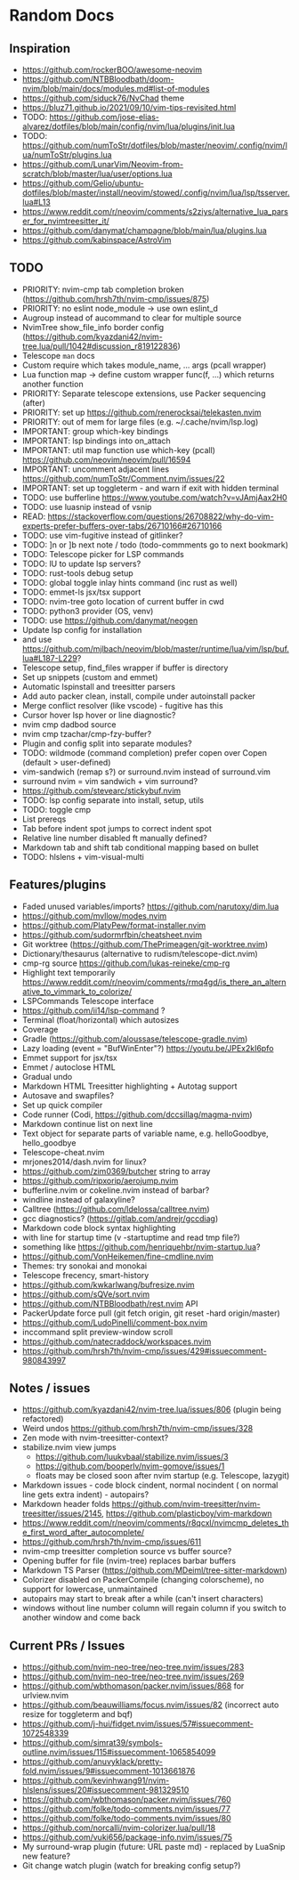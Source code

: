 # Random Docs

## Inspiration

- https://github.com/rockerBOO/awesome-neovim
- https://github.com/NTBBloodbath/doom-nvim/blob/main/docs/modules.md#list-of-modules
- https://github.com/siduck76/NvChad theme
- https://bluz71.github.io/2021/09/10/vim-tips-revisited.html
- TODO: https://github.com/jose-elias-alvarez/dotfiles/blob/main/config/nvim/lua/plugins/init.lua
- TODO: https://github.com/numToStr/dotfiles/blob/master/neovim/.config/nvim/lua/numToStr/plugins.lua
- https://github.com/LunarVim/Neovim-from-scratch/blob/master/lua/user/options.lua
- https://github.com/Gelio/ubuntu-dotfiles/blob/master/install/neovim/stowed/.config/nvim/lua/lsp/tsserver.lua#L13
- https://www.reddit.com/r/neovim/comments/s2ziys/alternative_lua_parser_for_nvimtreesitter_it/
- https://github.com/danymat/champagne/blob/main/lua/plugins.lua
- https://github.com/kabinspace/AstroVim

## TODO

- PRIORITY: nvim-cmp tab completion broken (https://github.com/hrsh7th/nvim-cmp/issues/875)
- PRIORITY: no eslint node_module -> use own eslint_d
- Augroup instead of aucommand to clear for multiple source
- NvimTree show_file_info border config (https://github.com/kyazdani42/nvim-tree.lua/pull/1042#discussion_r819122836)
- Telescope `man` docs
- Custom require which takes module_name, ... args (pcall wrapper)
- Lua function map -> define custom wrapper func(f, ...) which returns another function
- PRIORITY: Separate telescope extensions, use Packer sequencing (after)
- PRIORITY: set up https://github.com/renerocksai/telekasten.nvim
- PRIORITY: out of mem for large files (e.g. ~/.cache/nvim/lsp.log)
- IMPORTANT: group which-key bindings
- IMPORTANT: lsp bindings into on_attach
- IMPORTANT: util map function use which-key (pcall) https://github.com/neovim/neovim/pull/16594
- IMPORTANT: uncomment adjacent lines https://github.com/numToStr/Comment.nvim/issues/22
- IMPORTANT: set up toggleterm - and warn if exit with hidden terminal
- TODO: use bufferline https://www.youtube.com/watch?v=vJAmjAax2H0
- TODO: use luasnip instead of vsnip
- READ: https://stackoverflow.com/questions/26708822/why-do-vim-experts-prefer-buffers-over-tabs/26710166#26710166
- TODO: use vim-fugitive instead of gitlinker?
- TODO: ]n or ]b next note / todo (todo-commments go to next bookmark)
- TODO: Telescope picker for LSP commands
- TODO: <space>lU to update lsp servers?
- TODO: rust-tools debug setup
- TODO: global toggle inlay hints command (inc rust as well)
- TODO: emmet-ls jsx/tsx support
- TODO: nvim-tree goto location of current buffer in cwd
- TODO: python3 provider (OS, venv)
- TODO: use https://github.com/danymat/neogen
- Update lsp config for installation
- and use https://github.com/mjlbach/neovim/blob/master/runtime/lua/vim/lsp/buf.lua#L187-L229?
- Telescope setup, find_files wrapper if buffer is directory
- Set up snippets (custom and emmet)
- Automatic lspinstall and treesitter parsers
- Add auto packer clean, install, compile under autoinstall packer
- Merge conflict resolver (like vscode) - fugitive has this
- Cursor hover lsp hover or line diagnostic?
- nvim cmp dadbod source
- nvim cmp tzachar/cmp-fzy-buffer?
- Plugin and config split into separate modules?
- TODO: wildmode (command completion) prefer copen over Copen (default > user-defined)
- vim-sandwich (remap s?) or surround.nvim instead of surround.vim
- surround nvim = vim sandwich + vim surround?
- https://github.com/stevearc/stickybuf.nvim
- TODO: lsp config separate into install, setup, utils
- TODO: toggle cmp
- List prereqs
- Tab before indent spot jumps to correct indent spot
- Relative line number disabled ft manually defined?
- Markdown tab and shift tab conditional mapping based on bullet
- TODO: hlslens + vim-visual-multi

## Features/plugins

- Faded unused variables/imports? https://github.com/narutoxy/dim.lua
- https://github.com/mvllow/modes.nvim
- https://github.com/PlatyPew/format-installer.nvim
- https://github.com/sudormrfbin/cheatsheet.nvim
- Git worktree (https://github.com/ThePrimeagen/git-worktree.nvim)
- Dictionary/thesaurus (alternative to rudism/telescope-dict.nvim)
- cmp-rg source https://github.com/lukas-reineke/cmp-rg
- Highlight text temporarily https://www.reddit.com/r/neovim/comments/rmq4gd/is_there_an_alternative_to_vimmark_to_colorize/
- LSPCommands Telescope interface
- https://github.com/ii14/lsp-command ?
- Terminal (float/horizontal) which autosizes
- Coverage
- Gradle (https://github.com/aloussase/telescope-gradle.nvim)
- Lazy loading (event = "BufWinEnter"?) https://youtu.be/JPEx2kI6pfo
- Emmet support for jsx/tsx
- Emmet / autoclose HTML
- Gradual undo
- Markdown HTML Treesitter highlighting + Autotag support
- Autosave and swapfiles?
- Set up quick compiler
- Code runner (Codi, https://github.com/dccsillag/magma-nvim)
- Markdown continue list on next line
- Text object for separate parts of variable name, e.g. helloGoodbye, hello_goodbye
- Telescope-cheat.nvim
- mrjones2014/dash.nvim for linux?
- https://github.com/zim0369/butcher string to array
- https://github.com/ripxorip/aerojump.nvim
- bufferline.nvim or cokeline.nvim instead of barbar?
- windline instead of galaxyline?
- Calltree (https://github.com/ldelossa/calltree.nvim)
- gcc diagnostics? (https://gitlab.com/andrejr/gccdiag)
- Markdown code block syntax highlighting
- with line for startup time (v -startuptime and read tmp file?)
- something like https://github.com/henriquehbr/nvim-startup.lua?
- https://github.com/VonHeikemen/fine-cmdline.nvim
- Themes: try sonokai and monokai
- Telescope frecency, smart-history
- https://github.com/kwkarlwang/bufresize.nvim
- https://github.com/sQVe/sort.nvim
- https://github.com/NTBBloodbath/rest.nvim API
- PackerUpdate force pull (git fetch origin, git reset -hard origin/master)
- https://github.com/LudoPinelli/comment-box.nvim
- inccommand split preview-window scroll
- https://github.com/natecraddock/workspaces.nvim
- https://github.com/hrsh7th/nvim-cmp/issues/429#issuecomment-980843997

## Notes / issues

- https://github.com/kyazdani42/nvim-tree.lua/issues/806 (plugin being refactored)
- Weird undos https://github.com/hrsh7th/nvim-cmp/issues/328
- Zen mode with nvim-treesitter-context?
- stabilize.nvim view jumps
  - https://github.com/luukvbaal/stabilize.nvim/issues/3
  - https://github.com/booperlv/nvim-gomove/issues/1
  - floats may be closed soon after nvim startup (e.g. Telescope, lazygit)
- Markdown issues - code block cindent, normal nocindent (<CR> on normal line gets extra indent) - autopairs?
- Markdown header folds https://github.com/nvim-treesitter/nvim-treesitter/issues/2145, https://github.com/plasticboy/vim-markdown
- https://www.reddit.com/r/neovim/comments/r8qcxl/nvimcmp_deletes_the_first_word_after_autocomplete/
- https://github.com/hrsh7th/nvim-cmp/issues/611
- nvim-cmp treesitter completion source vs buffer source?
- Opening buffer for file (nvim-tree) replaces barbar buffers
- Markdown TS Parser (https://github.com/MDeiml/tree-sitter-markdown)
- Colorizer disabled on PackerCompile (changing colorscheme), no support for lowercase, unmaintained
- autopairs may start to break after a while (can't insert characters)
- windows without line number column will regain column if you switch to another window and come back

## Current PRs / Issues

- https://github.com/nvim-neo-tree/neo-tree.nvim/issues/283
- https://github.com/nvim-neo-tree/neo-tree.nvim/issues/269
- https://github.com/wbthomason/packer.nvim/issues/868 for urlview.nvim
- https://github.com/beauwilliams/focus.nvim/issues/82 (incorrect auto resize for toggleterm and bqf)
- https://github.com/j-hui/fidget.nvim/issues/57#issuecomment-1072548339
- https://github.com/simrat39/symbols-outline.nvim/issues/115#issuecomment-1065854099
- https://github.com/anuvyklack/pretty-fold.nvim/issues/9#issuecomment-1013661876
- https://github.com/kevinhwang91/nvim-hlslens/issues/20#issuecomment-981329510
- https://github.com/wbthomason/packer.nvim/issues/760
- https://github.com/folke/todo-comments.nvim/issues/77
- https://github.com/folke/todo-comments.nvim/issues/80
- https://github.com/norcalli/nvim-colorizer.lua/pull/18
- https://github.com/vuki656/package-info.nvim/issues/75
- My surround-wrap plugin (future: URL paste md) - replaced by LuaSnip new feature?
- Git change watch plugin (watch for breaking config setup?)
